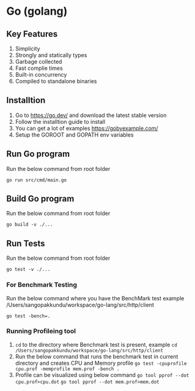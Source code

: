 # Go (golang)
## Key Features
1. Simplicity
2. Strongly and statically types
3. Garbage collected
4. Fast complie times
5. Built-in concurrency
6. Compiled to standalone binaries
## Installtion
1. Go to https://go.dev/ and download the latest stable version
2. Follow the installtion guide to install
3. You can get a lot of examples https://gobyexample.com/
4. Setup the GOROOT and GOPATH env variables
## Run Go program
Run the below command from root folder
```
go run src/cmd/main.go
```
## Build Go program
Run the below command from root folder
```
go build -v ./...
```
## Run Tests
Run the below command from root folder
```
go test -v ./...
```
### For Benchmark Testing
Run the below command where you have the BenchMark test example
/Users/sangopakkundu/workspace/go-lang/src/http/client
```
go test -bench=.
```
### Running Profileing tool
1. `cd` to the directory where Benchmark test is present, example `cd /Users/sangopakkundu/workspace/go-lang/src/http/client`
2. Run the below command that runs the benchmark test in current directory and creates CPU and Memory profile
`go test -cpuprofile cpu.prof -memprofile mem.prof -bench .`
3. Profile can be visualized using below command
`go tool pprof --dot cpu.prof>cpu.dot`
`go tool pprof --dot mem.prof>mem.dot`